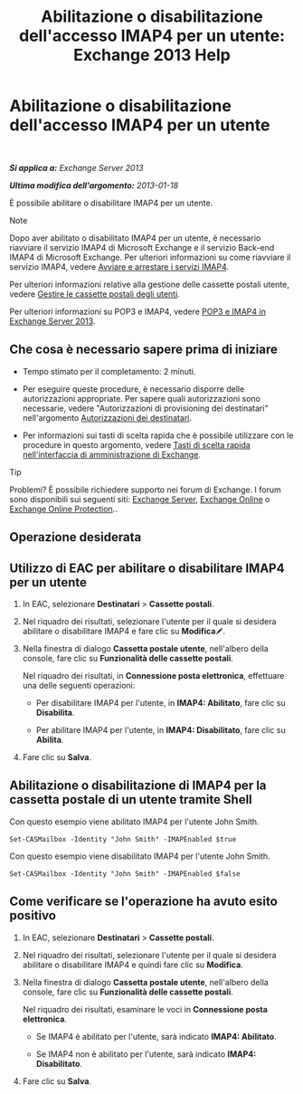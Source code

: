 ﻿---
title: "Abilitazione o disabilitazione dell'accesso IMAP4 per un utente: Exchange 2013 Help"
TOCTitle: Abilitazione o disabilitazione dell'accesso IMAP4 per un utente
ms:assetid: a685fae4-b6f1-42fe-8bdc-5f99f9617799
ms:mtpsurl: https://technet.microsoft.com/it-it/library/Bb676481(v=EXCHG.150)
ms:contentKeyID: 50481361
ms.date: 05/22/2018
mtps_version: v=EXCHG.150
ms.translationtype: MT
---

# Abilitazione o disabilitazione dell'accesso IMAP4 per un utente

 

_**Si applica a:** Exchange Server 2013_

_**Ultima modifica dell'argomento:** 2013-01-18_

È possibile abilitare o disabilitare IMAP4 per un utente.


> [!NOTE]
> Dopo aver abilitato o disabilitato IMAP4 per un utente, è necessario riavviare il servizio IMAP4 di Microsoft Exchange e il servizio Back-end IMAP4 di Microsoft Exchange. Per ulteriori informazioni su come riavviare il servizio IMAP4, vedere <A href="start-and-stop-the-imap4-services-exchange-2013-help.md">Avviare e arrestare i servizi IMAP4</A>.



Per ulteriori informazioni relative alla gestione delle cassette postali utente, vedere [Gestire le cassette postali degli utenti](manage-user-mailboxes-exchange-2013-help.md).

Per ulteriori informazioni su POP3 e IMAP4, vedere [POP3 e IMAP4 in Exchange Server 2013](pop3-and-imap4-in-exchange-server-2013-exchange-2013-help.md).

## Che cosa è necessario sapere prima di iniziare

  - Tempo stimato per il completamento: 2 minuti.

  - Per eseguire queste procedure, è necessario disporre delle autorizzazioni appropriate. Per sapere quali autorizzazioni sono necessarie, vedere "Autorizzazioni di provisioning dei destinatari" nell'argomento [Autorizzazioni dei destinatari](recipients-permissions-exchange-2013-help.md).

  - Per informazioni sui tasti di scelta rapida che è possibile utilizzare con le procedure in questo argomento, vedere [Tasti di scelta rapida nell'interfaccia di amministrazione di Exchange](keyboard-shortcuts-in-the-exchange-admin-center-exchange-online-protection-help.md).


> [!TIP]
> Problemi? È possibile richiedere supporto nei forum di Exchange. I forum sono disponibili sui seguenti siti: <A href="https://go.microsoft.com/fwlink/p/?linkid=60612">Exchange Server</A>, <A href="https://go.microsoft.com/fwlink/p/?linkid=267542">Exchange Online</A> o <A href="https://go.microsoft.com/fwlink/p/?linkid=285351">Exchange Online Protection</A>..



## Operazione desiderata

## Utilizzo di EAC per abilitare o disabilitare IMAP4 per un utente

1.  In EAC, selezionare **Destinatari** \> **Cassette postali**.

2.  Nel riquadro dei risultati, selezionare l'utente per il quale si desidera abilitare o disabilitare IMAP4 e fare clic su **Modifica**![Icona Modifica](images/JJ218640.6f53ccb2-1f13-4c02-bea0-30690e6ea71d(EXCHG.150).gif "Icona Modifica").

3.  Nella finestra di dialogo **Cassetta postale utente**, nell'albero della console, fare clic su **Funzionalità delle cassette postali**.
    
    Nel riquadro dei risultati, in **Connessione posta elettronica**, effettuare una delle seguenti operazioni:
    
      - Per disabilitare IMAP4 per l'utente, in **IMAP4: Abilitato**, fare clic su **Disabilita**.
    
      - Per abilitare IMAP4 per l'utente, in **IMAP4: Disabilitato**, fare clic su **Abilita**.

4.  Fare clic su **Salva**.

## Abilitazione o disabilitazione di IMAP4 per la cassetta postale di un utente tramite Shell

Con questo esempio viene abilitato IMAP4 per l'utente John Smith.

    Set-CASMailbox -Identity "John Smith" -IMAPEnabled $true

Con questo esempio viene disabilitato IMAP4 per l'utente John Smith.

    Set-CASMailbox -Identity "John Smith" -IMAPEnabled $false

## Come verificare se l'operazione ha avuto esito positivo

1.  In EAC, selezionare **Destinatari** \> **Cassette postali**.

2.  Nel riquadro dei risultati, selezionare l'utente per il quale si desidera abilitare o disabilitare IMAP4 e quindi fare clic su **Modifica**.

3.  Nella finestra di dialogo **Cassetta postale utente**, nell'albero della console, fare clic su **Funzionalità delle cassette postali**.
    
    Nel riquadro dei risultati, esaminare le voci in **Connessione posta elettronica**.
    
      - Se IMAP4 è abilitato per l'utente, sarà indicato **IMAP4: Abilitato**.
    
      - Se IMAP4 non è abilitato per l'utente, sarà indicato **IMAP4: Disabilitato**.

4.  Fare clic su **Salva**.

